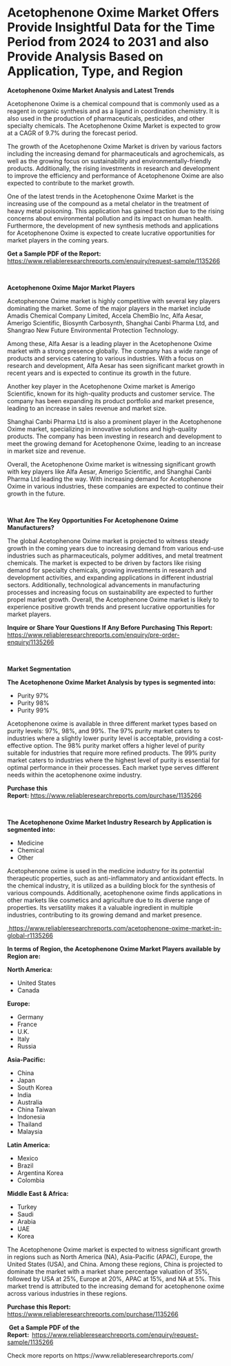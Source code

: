 <p><h1>Acetophenone Oxime Market Offers Provide Insightful Data for the Time Period from 2024 to 2031 and also Provide Analysis Based on Application, Type, and Region</h1></p><p><strong>Acetophenone Oxime Market Analysis and Latest Trends</strong></p>
<p><p>Acetophenone Oxime is a chemical compound that is commonly used as a reagent in organic synthesis and as a ligand in coordination chemistry. It is also used in the production of pharmaceuticals, pesticides, and other specialty chemicals. The Acetophenone Oxime Market is expected to grow at a CAGR of 9.7% during the forecast period.</p><p>The growth of the Acetophenone Oxime Market is driven by various factors including the increasing demand for pharmaceuticals and agrochemicals, as well as the growing focus on sustainability and environmentally-friendly products. Additionally, the rising investments in research and development to improve the efficiency and performance of Acetophenone Oxime are also expected to contribute to the market growth.</p><p>One of the latest trends in the Acetophenone Oxime Market is the increasing use of the compound as a metal chelator in the treatment of heavy metal poisoning. This application has gained traction due to the rising concerns about environmental pollution and its impact on human health. Furthermore, the development of new synthesis methods and applications for Acetophenone Oxime is expected to create lucrative opportunities for market players in the coming years.</p></p>
<p><strong>Get a Sample PDF of the Report:&nbsp;</strong> <a href="https://www.reliableresearchreports.com/enquiry/request-sample/1135266">https://www.reliableresearchreports.com/enquiry/request-sample/1135266</a></p>
<p>&nbsp;</p>
<p><strong>Acetophenone Oxime Major Market Players</strong></p>
<p><p>Acetophenone Oxime market is highly competitive with several key players dominating the market. Some of the major players in the market include Amadis Chemical Company Limited, Accela ChemBio Inc, Alfa Aesar, Amerigo Scientific, Biosynth Carbosynth, Shanghai Canbi Pharma Ltd, and Shangrao New Future Environmental Protection Technology.</p><p>Among these, Alfa Aesar is a leading player in the Acetophenone Oxime market with a strong presence globally. The company has a wide range of products and services catering to various industries. With a focus on research and development, Alfa Aesar has seen significant market growth in recent years and is expected to continue its growth in the future.</p><p>Another key player in the Acetophenone Oxime market is Amerigo Scientific, known for its high-quality products and customer service. The company has been expanding its product portfolio and market presence, leading to an increase in sales revenue and market size.</p><p>Shanghai Canbi Pharma Ltd is also a prominent player in the Acetophenone Oxime market, specializing in innovative solutions and high-quality products. The company has been investing in research and development to meet the growing demand for Acetophenone Oxime, leading to an increase in market size and revenue.</p><p>Overall, the Acetophenone Oxime market is witnessing significant growth with key players like Alfa Aesar, Amerigo Scientific, and Shanghai Canbi Pharma Ltd leading the way. With increasing demand for Acetophenone Oxime in various industries, these companies are expected to continue their growth in the future.</p></p>
<p>&nbsp;</p>
<p><strong>What Are The Key Opportunities For Acetophenone Oxime Manufacturers?</strong></p>
<p><p>The global Acetophenone Oxime market is projected to witness steady growth in the coming years due to increasing demand from various end-use industries such as pharmaceuticals, polymer additives, and metal treatment chemicals. The market is expected to be driven by factors like rising demand for specialty chemicals, growing investments in research and development activities, and expanding applications in different industrial sectors. Additionally, technological advancements in manufacturing processes and increasing focus on sustainability are expected to further propel market growth. Overall, the Acetophenone Oxime market is likely to experience positive growth trends and present lucrative opportunities for market players.</p></p>
<p><strong>Inquire or Share Your Questions If Any Before Purchasing This Report:</strong> <a href="https://www.reliableresearchreports.com/enquiry/pre-order-enquiry/1135266">https://www.reliableresearchreports.com/enquiry/pre-order-enquiry/1135266</a></p>
<p>&nbsp;</p>
<p><strong>Market Segmentation</strong></p>
<p><strong>The Acetophenone Oxime Market Analysis by types is segmented into:</strong></p>
<p><ul><li>Purity 97%</li><li>Purity 98%</li><li>Purity 99%</li></ul></p>
<p><p>Acetophenone oxime is available in three different market types based on purity levels: 97%, 98%, and 99%. The 97% purity market caters to industries where a slightly lower purity level is acceptable, providing a cost-effective option. The 98% purity market offers a higher level of purity suitable for industries that require more refined products. The 99% purity market caters to industries where the highest level of purity is essential for optimal performance in their processes. Each market type serves different needs within the acetophenone oxime industry.</p></p>
<p><strong>Purchase this Report:&nbsp;</strong><a href="https://www.reliableresearchreports.com/purchase/1135266">https://www.reliableresearchreports.com/purchase/1135266</a></p>
<p>&nbsp;</p>
<p><strong>The Acetophenone Oxime Market Industry Research by Application is segmented into:</strong></p>
<p><ul><li>Medicine</li><li>Chemical</li><li>Other</li></ul></p>
<p><p>Acetophenone oxime is used in the medicine industry for its potential therapeutic properties, such as anti-inflammatory and antioxidant effects. In the chemical industry, it is utilized as a building block for the synthesis of various compounds. Additionally, acetophenone oxime finds applications in other markets like cosmetics and agriculture due to its diverse range of properties. Its versatility makes it a valuable ingredient in multiple industries, contributing to its growing demand and market presence.</p></p>
<p><a href="https://www.reliableresearchreports.com/acetophenone-oxime-market-in-global-r1135266">&nbsp;https://www.reliableresearchreports.com/acetophenone-oxime-market-in-global-r1135266</a></p>
<p><strong>In terms of Region, the Acetophenone Oxime Market Players available by Region are:</strong></p>
<p>
    <p> <strong> North America: </strong>
        <ul>
            <li>United States</li>
            <li>Canada</li>
        </ul>
        </p> 
    <p> <strong> Europe: </strong>
        <ul>
            <li>Germany</li>
            <li>France</li>
            <li>U.K.</li>
            <li>Italy</li>
            <li>Russia</li>
        </ul>
        </p> 
    <p> <strong> Asia-Pacific: </strong>
        <ul>
            <li>China</li>
            <li>Japan</li>
            <li>South Korea</li>
            <li>India</li>
            <li>Australia</li>
            <li>China Taiwan</li>
            <li>Indonesia</li>
            <li>Thailand</li>
            <li>Malaysia</li>
        </ul>
        </p> 
    <p> <strong> Latin America: </strong>
        <ul>
            <li>Mexico</li>
            <li>Brazil</li>
            <li>Argentina Korea</li>
            <li>Colombia</li>
        </ul>
        </p> 
    <p> <strong> Middle East & Africa: </strong>
        <ul>
            <li>Turkey</li>
            <li>Saudi</li>
            <li>Arabia</li>
            <li>UAE</li>
            <li>Korea</li>
        </ul>
    </p>
    </p>
<p><p>The Acetophenone Oxime market is expected to witness significant growth in regions such as North America (NA), Asia-Pacific (APAC), Europe, the United States (USA), and China. Among these regions, China is projected to dominate the market with a market share percentage valuation of 35%, followed by USA at 25%, Europe at 20%, APAC at 15%, and NA at 5%. This market trend is attributed to the increasing demand for acetophenone oxime across various industries in these regions.</p></p>
<p><strong>Purchase this Report: </strong><a href="https://www.reliableresearchreports.com/purchase/1135266">https://www.reliableresearchreports.com/purchase/1135266</a></p>
<p>&nbsp;<strong>Get a Sample PDF of the Report:&nbsp;&nbsp;</strong><a href="https://www.reliableresearchreports.com/enquiry/request-sample/1135266">https://www.reliableresearchreports.com/enquiry/request-sample/1135266</a></p>
<p><strong></strong></p>
<p>Check more reports on https://www.reliableresearchreports.com/</p>